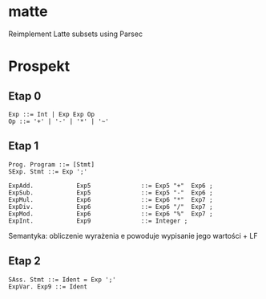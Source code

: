 matte
=====

Reimplement Latte subsets using Parsec

# Prospekt

## Etap 0

```
Exp ::= Int | Exp Exp Op
Op ::= '+' | '-' | '*' | '~'
```

## Etap 1

```
Prog. Program ::= [Stmt]
SExp. Stmt ::= Exp ';'

ExpAdd.            Exp5              ::= Exp5 "+"  Exp6 ;
ExpSub.            Exp5              ::= Exp5 "-"  Exp6 ;
ExpMul.            Exp6              ::= Exp6 "*"  Exp7 ;
ExpDiv.            Exp6              ::= Exp6 "/"  Exp7 ;
ExpMod.            Exp6              ::= Exp6 "%"  Exp7 ;
ExpInt.            Exp9              ::= Integer ;
```

Semantyka: obliczenie wyrażenia e powoduje wypisanie jego wartości + LF

## Etap 2 

```
SAss. Stmt ::= Ident = Exp ';'
ExpVar. Exp9 ::= Ident
```